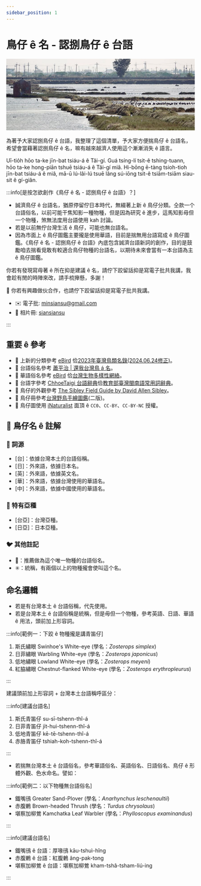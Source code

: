 ```yaml
---
sidebar_position: 1
---
```


# 鳥仔 ê 名 - 認捌鳥仔 ê 台語

![image](./img/cover_photo.jpeg)

為著予大家認捌鳥仔 ê 台語，我整理了這個清單，予大家方便揣鳥仔 ê 台語名，希望會當藉著認捌鳥仔 ê 名，嘛有越來越濟人使用這个漸漸消失 ê 語言。

Uī-tio̍h hōo ta-ke jīn-bat tsiáu-á ê Tâi-gí. Guá tsíng-lí tsit-ê tshing-tuann, hōo ta-ke hong-piān tshuē tsiáu-á ê Tâi-gí miâ. Hi-bōng ē-tàng tsioh-tioh jīn-bat tsiáu-á ê miâ, mā-ū lú-lâi-lú tsuē lâng sú-iōng tsit-ê tsiām-tsiām siau-sit ê gí-giân.

:::info[是按怎欲創作《鳥仔 ê 名 - 認捌鳥仔 ê 台語》？]

- 誠濟鳥仔 ê 台語名，猶原停留佇日本時代，無綴著上新 ê 鳥仔分類。仝款一个台語俗名，以前可能干焦知影一種物種，但是因為研究 ê 進步，這馬知影毋但一个物種，煞無法度用台語使用 kah 討論。
- 若是以前無佇台灣生活 ê 鳥仔，可能也無台語名。
- 因為市面上 ê 鳥仔圖鑑主要攏是使用華語，目前是揣無用台語寫成 ê 鳥仔圖鑑。《鳥仔 ê 名 - 認捌鳥仔 ê 台語》內底包含誠濟台語新詞的創作，目的是鼓勵咱去揣看覓敢有較適合鳥仔物種的台語名，以期待未來會當有一本台語為主 ê 鳥仔圖鑑。

你若有發現寫毋著 ê 所在抑是建議 ê 名，請佇下跤留話抑是寫電子批共我講，我會趁有閒的時陣來改，請手梳攑懸，多謝！

🚀 你若有興趣做伙合作，也請佇下跤留話抑是寫電子批共我講。

- ✉️ 電子批: [minsiansu@gmail.com](mailto:minsiansu@gmail.com)
- 📸 相片冊: [siansiansu](https://www.instagram.com/siansiansu/)

:::

## 重要 ê 參考

- 📕 上新的分類參考 [eBird](https://ebird.org/home) 佮[2023年臺灣鳥類名錄(2024.06.24修正)](https://www.bird.org.tw/basicpage/87)。
- 📕 台語俗名參考 [蕭平治 | 還我台灣鳥 á 名](https://siaulahjih.github.io/TaiOanChiauA/)。
- 📕 華語俗名參考 [eBird](https://ebird.org/home) 佮[台灣生物多樣性網絡](https://www.tbn.org.tw/)。
- 📕 台語字參考 [ChhoeTaigi 台語辭典](https://chhoe.taigi.info/)佮[教育部臺灣閩南語常用詞辭典](https://sutian.moe.edu.tw/)。
- 📕 鳥仔的外觀參考 [The Sibley Field Guide by David Allen Sibley](https://www.audubon.org/marketplace/sibley-field-guides)。
- 📕 鳥仔冊參考[台灣野鳥手繪圖鑑](https://www.books.com.tw/products/0010918403)(二版)。
- 📕 鳥仔圖使用 [iNaturalist](https://www.inaturalist.org/) 面頂 ê `CC0`、`CC-BY`、`CC-BY-NC` 授權。

## 📖 鳥仔名 ê 註解

### 📎 詞源

- [台]：依據台灣本土的台語俗稱。
- [日]：外來語，依據日本名。
- [英]：外來語，依據英文名。
- [華]：外來語，依據台灣使用的華語名。
- [中]：外來語，依據中國使用的華語名。

### 🎏 特有亞種

- [台亞]：台灣亞種。
- [日亞]：日本亞種。

### 🐦 其他註記

- 🎯：推薦做為這个唯一物種的台語俗名。
- ✳️：統稱，有兩個以上的物種攏會使叫這个名。

## 命名邏輯

- 若是有台灣本土 ê 台語俗稱，代先使用。
- 若是台灣本土 ê 台語俗稱是統稱，但是毋但一个物種，參考英語、日語、華語 ê 用法，頭前加上形容詞。

:::info[範例一：下跤 ê 物種攏是講青笛仔]

   1. 斯氏繡眼 Swinhoe's White-eye (學名：*Zosterops simplex*)
   2. 日菲繡眼 Warbling White-eye (學名：*Zosterops japonicus*)
   3. 低地繡眼 Lowland White-eye (學名：*Zosterops meyeni*)
   4. 紅脇繡眼 Chestnut-flanked White-eye (學名：*Zosterops erythropleurus*)

:::

建議頭前加上形容詞 + 台灣本土台語稱呼區分：

:::info[建議台語名]

  1. 斯氏青笛仔 su-sī-tshenn-thî-á
  2. 日菲青笛仔 ji̍t-hui-tshenn-thî-á
  3. 低地青笛仔 kē-tē-tshenn-thî-á
  4. 赤胳青笛仔 tshiah-koh-tshenn-thî-á

:::

- 若揣無台灣本土 ê 台語俗名，參考華語俗名、英語俗名、日語俗名、鳥仔 ê 形體外觀、色水命名。譬如：

:::info[範例二：以下物種無台語俗名]

- 鐵嘴鴴 Greater Sand-Plover (學名：*Anarhynchus leschenaultii*)
- 赤腹鶇 Brown-headed Thrush (學名：*Turdus chrysolaus*)
- 堪察加柳鶯 Kamchatka Leaf Warbler (學名：*Phylloscopus examinandus*)

:::

:::info[建議台語名]

- 鐵嘴鴴 ê 台語：厚喙鴴 kāu-tshuì-hîng
- 赤腹鶇 ê 台語：紅腹鶇 âng-pak-tong
- 堪察加柳鶯 ê 台語：堪察加柳鶯 kham-tshâ-tsham-liú-ing

:::

